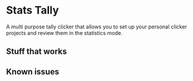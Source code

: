Stats Tally
=====================

A multi purpose tally clicker that allows you to set up your personal clicker projects and review them in the statistics mode.

## Stuff that works

## Known issues
